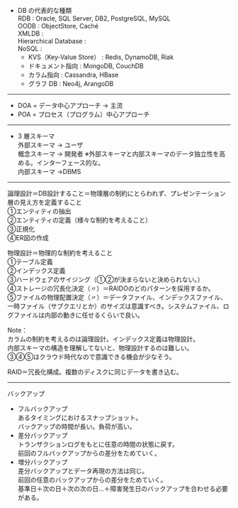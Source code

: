 - DB の代表的な種類  
RDB : Oracle, SQL Server, DB2, PostgreSQL, MySQL  
OODB : ObjectStore, Caché  
XMLDB :  
Hierarchical Database :  
NoSQL :  
  - KVS（Key-Value Store） : Redis, DynamoDB, Riak  
  - ドキュメント指向 : MongoDB, CouchDB  
  - カラム指向 : Cassandra, HBase  
  - グラフ DB : Neo4j, ArangoDB  

---
- DOA = データ中心アプローチ → 主流  
- POA = プロセス（プログラム）中心アプローチ  
---

- 3 層スキーマ  
  外部スキーマ → ユーザ  
  概念スキーマ → 開発者 ※外部スキーマと内部スキーマのデータ独立性を高める。インターフェース的な。  
  内部スキーマ →DBMS  

---
論理設計＝DB設計すること＝物理層の制約にとらわれず、プレゼンテーション層の見え方を定義すること  
①エンティティの抽出  
②エンティティの定義（様々な制約を考えること）  
③正規化  
④ER図の作成  
  
物理設計＝物理的な制約を考えること  
①テーブル定義  
②インデックス定義  
③ハードウェアのサイジング（①②が決まらないと決められない。）  
④ストレージの冗長化決定（〃）＝RAIDOのどのパターンを採用するか。  
⑤ファイルの物理配置決定（〃）＝データファイル、インデックスファイル、一時ファイル（サブクエリとか）のサイズは意識すべき。システムファイル、ログファイルは内部の動きに任せるくらいで良い。  
  
Note：  
カラムの制約を考えるのは論理設計。インデックス定義は物理設計。  
内部スキーマの構造を理解してないと、物理設計するのは難しい。  
③④⑤はクラウド時代なので意識できる機会が少なそう。  
  
RAID＝冗長化構成。複数のディスクに同じデータを書き込む。  
  
---
バックアップ  
- フルバックアップ  
あるタイミングにおけるスナップショット。  
バックアップの時間が長い。負荷が高い。  
- 差分バックアップ  
トランザクションログをもとに任意の時間の状態に戻す。  
前回のフルバックアップからの差分をためていく。  
- 増分バックアップ  
差分バックアップとデータ再現の方法は同じ。  
前回の任意のバックアップからの差分をためていく。  
基準日＋次の日＋次の次の日...＋障害発生日のバックアップを合わせる必要がある。  